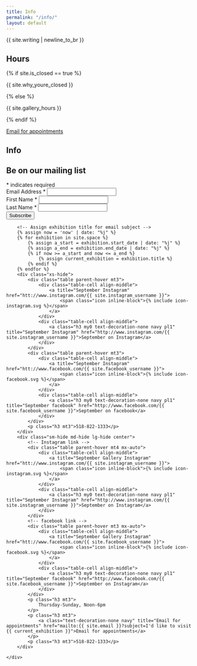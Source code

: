 ```yaml
---
title: Info
permalink: "/info/"
layout: default
---
```


<div class="pt1">
    <div class="col-12 my3 center">
        <div id="js_streetview" class="relative bg-silver" style="z-index:-1;">
        <!--
        <div class="streetview">
            <img class="" src="https://maps.googleapis.com/maps/api/streetview?size=1000x400&location=42.2498667,-73.7869834&heading=220&pitch=-0.06&fov=70&key=AIzaSyCVMendGJiHUon5HW7c35eFf81MU_gAUrI" title="">
        </div>
        -->
    </div>
</div>
<div class="clearfix">
    <div class="sm-col sm-col-6 md-col-7 lg-col-8 pr0 sm-pr2 md-pr3 lg-pr3">
        <p class="prose h3 mt2">{{ site.writing | newline_to_br }}</p>
    </div>
    <div class="sm-col sm-col-6 md-col-5 lg-col-4 pl0 sm-pl1 md-pl2 lg-pl2">
        <h2 class="mt2">Hours</h2>
        {% if site.is_closed == true %}
        <p class="h3">
            {{ site.why_youre_closed }}
        </p>
        {% else %}
        <p class="h3">
            {{ site.gallery_hours }}
        </p>
        {% endif %}
        <p class="h3">
            <a class="text-decoration-none navy" title="Email for appointments" href="mailto:{{ site.email }}?subject=I'd like to visit {{ current_exhibition }}">Email for appointments</a>
        </p>
        <h2 class="mt3 mb0">Info</h2>
        <!-- Begin MailChimp Signup Form -->
        <div class="clearfix">
            <form action="//septembergallery.us13.list-manage.com/subscribe/post?u=9541e75f42d936cad8f86d52c&amp;id=d4ed0b439e" method="post" id="mc-embedded-subscribe-form" name="mc-embedded-subscribe-form" class="validate" target="_blank" novalidate>
                <div class="">
                    <h2 class="h3 regular mb0">Be on our mailing list</h2>
                    <div class="h6 right"><span class="">*</span> indicates required</div>
                    <div class="mt2">
                        <label for="mce-EMAIL">Email Address  <span class="">*</span>
                        </label>
                        <input type="email" value="" name="EMAIL" class="required input" id="mce-EMAIL">
                    </div>
                    <div class="">
                        <label for="mce-FNAME">First Name </label>  <span class="">*</span>
                        <input type="text" value="" name="FNAME" class="required input" id="mce-FNAME">
                    </div>
                    <div class="">
                        <label for="mce-LNAME">Last Name </label>  <span class="">*</span>
                        <input type="text" value="" name="LNAME" class="required input" id="mce-LNAME">
                    </div>
                    <div id="" class="clear">
                        <div class="response" id="mce-error-response" style="display:none"></div>
                        <div class="response" id="mce-success-response" style="display:none"></div>
                    </div>    <!-- real people should not fill this in and expect good things - do not remove this or risk form bot signups-->
                    <div style="position: absolute; left: -5000px;" aria-hidden="true"><input type="text" name="b_9541e75f42d936cad8f86d52c_d4ed0b439e" tabindex="-1" value=""></div>
                    <input type="submit" value="Subscribe" name="subscribe" id="" class="btn rounded white regular bg-navy">
                </div>
            </form>
        </div>
        <!--End mc_embed_signup-->

        <!-- Assign exhibition title for email subject -->
        {% assign now = 'now' | date: "%j" %}
        {% for exhibition in site.space %}
            {% assign a_start = exhibition.start_date | date: "%j" %}
            {% assign a_end = exhibition.end_date | date: "%j" %}
            {% if now >= a_start and now <= a_end %}
                {% assign current_exhibition = exhibition.title %}
            {% endif %}
        {% endfor %}
        <div class="xs-hide">
            <div class="table parent-hover mt3">
                <div class="table-cell align-middle">
                    <a title="September Instagram" href="htt://www.instagram.com/{{ site.instagram_username }}">
                        <span class="icon inline-block">{% include icon-instagram.svg %}</span>
                    </a>
                </div>
                <div class="table-cell align-middle">
                    <a class="h3 my0 text-decoration-none navy pl1" title="September Instagram" href="http://www.instagram.com/{{ site.instagram_username }}">September on Instagram</a>
                </div>
            </div>
            <div class="table parent-hover mt3">
                <div class="table-cell align-middle">
                    <a title="September Instagram" href="htt://www.facebook.com/{{ site.facebook_username }}">
                        <span class="icon inline-block">{% include icon-facebook.svg %}</span>
                    </a>
                </div>
                <div class="table-cell align-middle">
                    <a class="h3 my0 text-decoration-none navy pl1" title="September facebook" href="http://www.facebook.com/{{ site.facebook_username }}">September on facebook</a>
                </div>
            </div>
            <p class="h3 mt3">518-822-1333</p>
        </div>
        <div class="sm-hide md-hide lg-hide center">
            <!-- Instagram link -->
            <div class="table parent-hover mt4 mx-auto">
                <div class="table-cell align-middle">
                    <a title="September Gallery Instagram" href="htt://www.instagram.com/{{ site.instagram_username }}">
                        <span class="icon inline-block">{% include icon-instagram.svg %}</span>
                    </a>
                </div>
                <div class="table-cell align-middle">
                    <a class="h3 my0 text-decoration-none navy pl1" title="September Instagram" href="http://www.instagram.com/{{ site.instagram_username }}">September on Instagram</a>
                </div>
            </div>
            <!-- facebook link -->
            <div class="table parent-hover mt3 mx-auto">
                <div class="table-cell align-middle">
                    <a title="September Gallery Instagram" href="htt://www.facebook.com/{{ site.facebook_username }}">
                        <span class="icon inline-block">{% include icon-facebook.svg %}</span>
                    </a>
                </div>
                <div class="table-cell align-middle">
                    <a class="h3 my0 text-decoration-none navy pl1" title="September facebook" href="http://www.facebook.com/{{ site.facebook_username }}">September on Instagram</a>
                </div>
            </div>
            <p class="h3 mt3">
                Thursday-Sunday, Noon-6pm
            </p>
            <p class="h3 mt3">
                <a class="text-decoration-none navy" title="Email for appointments" href="mailto:{{ site.email }}?subject=I'd like to visit {{ current_exhibition }}">Email for appointments</a>
            </p>
            <p class="h3 mt3">518-822-1333</p>
        </div>

    </div>
</div>
